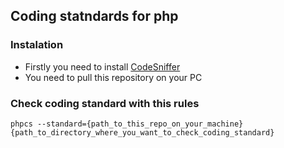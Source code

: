 ## Coding statndards for php

### Instalation

* Firstly you need to install [CodeSniffer](https://github.com/squizlabs/PHP_CodeSniffer)
* You need to pull this repository on your PC


### Check coding standard with this rules

```phpcs --standard={path_to_this_repo_on_your_machine} {path_to_directory_where_you_want_to_check_coding_standard}```

